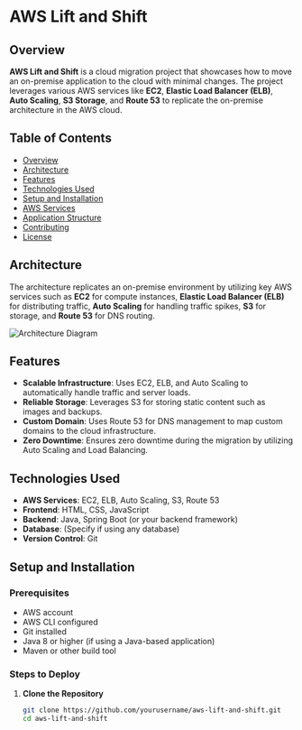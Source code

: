# AWS Lift and Shift

## Overview

**AWS Lift and Shift** is a cloud migration project that showcases how to move an on-premise application to the cloud with minimal changes. The project leverages various AWS services like **EC2**, **Elastic Load Balancer (ELB)**, **Auto Scaling**, **S3 Storage**, and **Route 53** to replicate the on-premise architecture in the AWS cloud.

## Table of Contents
- [Overview](#overview)
- [Architecture](#architecture)
- [Features](#features)
- [Technologies Used](#technologies-used)
- [Setup and Installation](#setup-and-installation)
- [AWS Services](#aws-services)
- [Application Structure](#application-structure)
- [Contributing](#contributing)
- [License](#license)

## Architecture

The architecture replicates an on-premise environment by utilizing key AWS services such as **EC2** for compute instances, **Elastic Load Balancer (ELB)** for distributing traffic, **Auto Scaling** for handling traffic spikes, **S3** for storage, and **Route 53** for DNS routing.

![Architecture Diagram](path/to/architecture-diagram.png)

## Features

- **Scalable Infrastructure**: Uses EC2, ELB, and Auto Scaling to automatically handle traffic and server loads.
- **Reliable Storage**: Leverages S3 for storing static content such as images and backups.
- **Custom Domain**: Uses Route 53 for DNS management to map custom domains to the cloud infrastructure.
- **Zero Downtime**: Ensures zero downtime during the migration by utilizing Auto Scaling and Load Balancing.

## Technologies Used

- **AWS Services**: EC2, ELB, Auto Scaling, S3, Route 53
- **Frontend**: HTML, CSS, JavaScript
- **Backend**: Java, Spring Boot (or your backend framework)
- **Database**: (Specify if using any database)
- **Version Control**: Git

## Setup and Installation

### Prerequisites
- AWS account
- AWS CLI configured
- Git installed
- Java 8 or higher (if using a Java-based application)
- Maven or other build tool

### Steps to Deploy

1. **Clone the Repository**
   ```bash
   git clone https://github.com/yourusername/aws-lift-and-shift.git
   cd aws-lift-and-shift

